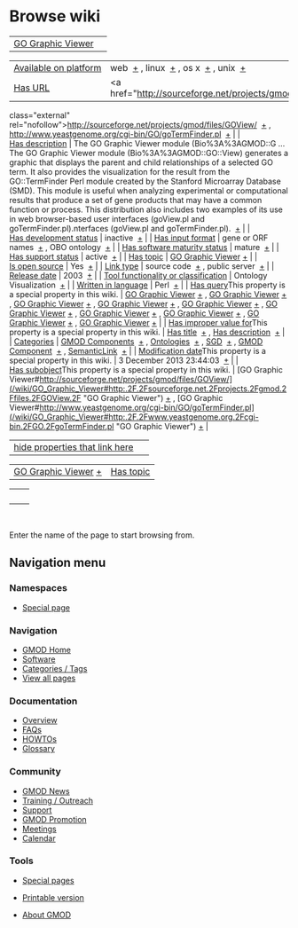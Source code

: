 



<span id="top"></span>




# <span dir="auto">Browse wiki</span>






|                                                                  |     |
|------------------------------------------------------------------|-----|
| [GO Graphic Viewer](/wiki/GO_Graphic_Viewer "GO Graphic Viewer") |     |

|  |  |
|----|----|
| [Available on platform](/wiki/Property%3AAvailable_on_platform "Property:Available on platform") | <span class="smwb-value">web  <span class="smwsearch">[+](/wiki/Special%3ASearchByProperty/Available-20on-20platform/web "Special%3ASearchByProperty/Available-20on-20platform/web")</span></span> , <span class="smwb-value">linux  <span class="smwsearch">[+](/wiki/Special%3ASearchByProperty/Available-20on-20platform/linux "Special%3ASearchByProperty/Available-20on-20platform/linux")</span></span> , <span class="smwb-value">os x  <span class="smwsearch">[+](/wiki/Special%3ASearchByProperty/Available-20on-20platform/os-20x "Special%3ASearchByProperty/Available-20on-20platform/os-20x")</span></span> , <span class="smwb-value">unix  <span class="smwsearch">[+](/wiki/Special%3ASearchByProperty/Available-20on-20platform/unix "Special%3ASearchByProperty/Available-20on-20platform/unix")</span></span> |
| [Has URL](/wiki/Property%3AHas_URL "Property:Has URL") | <span class="smwb-value"><a href="http://sourceforge.net/projects/gmod/files/GOView/"
class="external"
rel="nofollow">http://sourceforge.net/projects/gmod/files/GOView/</a>  <span class="smwsearch">[+](/wiki/Special%3ASearchByProperty/Has-20URL/http%3A-2F-2Fsourceforge.net-2Fprojects-2Fgmod-2Ffiles-2FGOView-2F "Special%3ASearchByProperty/Has-20URL/http%3A-2F-2Fsourceforge.net-2Fprojects-2Fgmod-2Ffiles-2FGOView-2F")</span></span> , <span class="smwb-value"><a href="http://www.yeastgenome.org/cgi-bin/GO/goTermFinder.pl"
class="external"
rel="nofollow">http://www.yeastgenome.org/cgi-bin/GO/goTermFinder.pl</a>  <span class="smwsearch">[+](/wiki/Special%3ASearchByProperty/Has-20URL/http%3A-2F-2Fwww.yeastgenome.org-2Fcgi-2Dbin-2FGO-2FgoTermFinder.pl "Special%3ASearchByProperty/Has-20URL/http%3A-2F-2Fwww.yeastgenome.org-2Fcgi-2Dbin-2FGO-2FgoTermFinder.pl")</span></span> |
| [Has description](/wiki/Property%3AHas_description "Property:Has description") | <span class="smwb-value">The GO Graphic Viewer module (Bio%3A%3AGMOD::G<span class="smw-highlighter" data-type="2" state="persistent" data-title="Information"><span class="smwtext"> … </span><span class="smwttcontent">The GO Graphic Viewer module (Bio%3A%3AGMOD::GO::View) generates a graphic that displays the parent and child relationships of a selected GO term. It also provides the visualization for the result from the GO::TermFinder Perl module created by the Stanford Microarray Database (SMD). This module is useful when analyzing experimental or computational results that produce a set of gene products that may have a common function or process. This distribution also includes two examples of its use in web browser-based user interfaces (goView.pl and goTermFinder.pl).</span></span>nterfaces (goView.pl and goTermFinder.pl).  <span class="smwsearch">[+](/mediawiki/index.php?title=Special%3ASearchByProperty&x=Has-20description%2FThe-20GO-20Graphic-20Viewer-20module-20%28Bio%3A%3AGMOD%3A%3AGO%3A%3AView%29-20generates-20a-20graphic-20that-20displays-20the-20parent-20and-20child-20relationships-20of-20a-20selected-20GO-20term.-20It-20also-20provides-20the-20visualization-20for-20the-20result-20from-20the-20GO%3A%3ATermFinder-20Perl-20module-20created-20by-20the-20Stanford-20Microarray-20Database-20%28SMD%29.-20This-20module-20is-20useful-20when-20analyzing-20experimental-20or-20computational-20results-20that-20produce-20a-20set-20of-20gene-20products-20that-20may-20have-20a-20common-20function-20or-20process.-20This-20distribution-20also-20includes-20two-20examples-20of-20its-20use-20in-20web-20browser-2Dbased-20user-20interfaces-20%28goView.pl-20and-20goTermFinder.pl%29. "Special%3ASearchByProperty")</span></span> |
| [Has development status](/wiki/Property%3AHas_development_status "Property:Has development status") | <span class="smwb-value">inactive  <span class="smwsearch">[+](/wiki/Special%3ASearchByProperty/Has-20development-20status/inactive "Special%3ASearchByProperty/Has-20development-20status/inactive")</span></span> |
| [Has input format](/wiki/Property%3AHas_input_format "Property:Has input format") | <span class="smwb-value">gene or ORF names  <span class="smwsearch">[+](/wiki/Special%3ASearchByProperty/Has-20input-20format/gene-20or-20ORF-20names "Special%3ASearchByProperty/Has-20input-20format/gene-20or-20ORF-20names")</span></span> , <span class="smwb-value">OBO ontology  <span class="smwsearch">[+](/wiki/Special%3ASearchByProperty/Has-20input-20format/OBO-20ontology "Special%3ASearchByProperty/Has-20input-20format/OBO-20ontology")</span></span> |
| [Has software maturity status](/wiki/Property%3AHas_software_maturity_status "Property:Has software maturity status") | <span class="smwb-value">mature  <span class="smwsearch">[+](/wiki/Special%3ASearchByProperty/Has-20software-20maturity-20status/mature "Special%3ASearchByProperty/Has-20software-20maturity-20status/mature")</span></span> |
| [Has support status](/wiki/Property%3AHas_support_status "Property:Has support status") | <span class="smwb-value">active  <span class="smwsearch">[+](/wiki/Special%3ASearchByProperty/Has-20support-20status/active "Special%3ASearchByProperty/Has-20support-20status/active")</span></span> |
| [Has topic](/wiki/Property%3AHas_topic "Property:Has topic") | <span class="smwb-value">[GO Graphic Viewer](/wiki/GO_Graphic_Viewer "GO Graphic Viewer") <span class="smwbrowse">[+](/wiki/Special%3ABrowse/GO-20Graphic-20Viewer "Special%3ABrowse/GO-20Graphic-20Viewer")</span></span> |
| [Is open source](/wiki/Property%3AIs_open_source "Property:Is open source") | <span class="smwb-value">Yes  <span class="smwsearch">[+](/wiki/Special%3ASearchByProperty/Is-20open-20source/Yes "Special%3ASearchByProperty/Is-20open-20source/Yes")</span></span> |
| [Link type](/wiki/Property%3ALink_type "Property:Link type") | <span class="smwb-value">source code  <span class="smwsearch">[+](/wiki/Special%3ASearchByProperty/Link-20type/source-20code "Special%3ASearchByProperty/Link-20type/source-20code")</span></span> , <span class="smwb-value">public server  <span class="smwsearch">[+](/wiki/Special%3ASearchByProperty/Link-20type/public-20server "Special%3ASearchByProperty/Link-20type/public-20server")</span></span> |
| [Release date](/wiki/Property%3ARelease_date "Property:Release date") | <span class="smwb-value">2003  <span class="smwsearch">[+](/wiki/Special%3ASearchByProperty/Release-20date/2003 "Special%3ASearchByProperty/Release-20date/2003")</span></span> |
| [Tool functionality or classification](/wiki/Property%3ATool_functionality_or_classification "Property:Tool functionality or classification") | <span class="smwb-value">Ontology Visualization  <span class="smwsearch">[+](/wiki/Special%3ASearchByProperty/Tool-20functionality-20or-20classification/Ontology-20Visualization "Special%3ASearchByProperty/Tool-20functionality-20or-20classification/Ontology-20Visualization")</span></span> |
| [Written in language](/wiki/Property%3AWritten_in_language "Property:Written in language") | <span class="smwb-value">Perl  <span class="smwsearch">[+](/wiki/Special%3ASearchByProperty/Written-20in-20language/Perl "Special%3ASearchByProperty/Written-20in-20language/Perl")</span></span> |
| <span class="smw-highlighter" data-type="1" state="inline" data-title="Property"><span class="smwbuiltin">[Has query](/wiki/Property:Has_query "Property:Has query")</span><span class="smwttcontent">This property is a special property in this wiki.</span></span> | <span class="smwb-value">[GO Graphic Viewer](/wiki/GO_Graphic_Viewer#_QUERYe4c11db7a6c215ba8177d3c5631a7f4b "GO Graphic Viewer") <span class="smwbrowse">[+](/wiki/Special%3ABrowse/GO-20Graphic-20Viewer-23_QUERYe4c11db7a6c215ba8177d3c5631a7f4b "Special%3ABrowse/GO-20Graphic-20Viewer-23 QUERYe4c11db7a6c215ba8177d3c5631a7f4b")</span></span> , <span class="smwb-value">[GO Graphic Viewer](/wiki/GO_Graphic_Viewer#_QUERYa6ecc9ed6f8a8d404c4899034ee6c2f4 "GO Graphic Viewer") <span class="smwbrowse">[+](/wiki/Special%3ABrowse/GO-20Graphic-20Viewer-23_QUERYa6ecc9ed6f8a8d404c4899034ee6c2f4 "Special%3ABrowse/GO-20Graphic-20Viewer-23 QUERYa6ecc9ed6f8a8d404c4899034ee6c2f4")</span></span> , <span class="smwb-value">[GO Graphic Viewer](/wiki/GO_Graphic_Viewer#_QUERY3eb940baac66c4920e59d7ed06e0cc68 "GO Graphic Viewer") <span class="smwbrowse">[+](/wiki/Special%3ABrowse/GO-20Graphic-20Viewer-23_QUERY3eb940baac66c4920e59d7ed06e0cc68 "Special%3ABrowse/GO-20Graphic-20Viewer-23 QUERY3eb940baac66c4920e59d7ed06e0cc68")</span></span> , <span class="smwb-value">[GO Graphic Viewer](/wiki/GO_Graphic_Viewer#_QUERY79abe92a46d9428679d9699570f8e266 "GO Graphic Viewer") <span class="smwbrowse">[+](/wiki/Special%3ABrowse/GO-20Graphic-20Viewer-23_QUERY79abe92a46d9428679d9699570f8e266 "Special%3ABrowse/GO-20Graphic-20Viewer-23 QUERY79abe92a46d9428679d9699570f8e266")</span></span> , <span class="smwb-value">[GO Graphic Viewer](/wiki/GO_Graphic_Viewer#_QUERY6665c1f604bedd0f280a902088d623a8 "GO Graphic Viewer") <span class="smwbrowse">[+](/wiki/Special%3ABrowse/GO-20Graphic-20Viewer-23_QUERY6665c1f604bedd0f280a902088d623a8 "Special%3ABrowse/GO-20Graphic-20Viewer-23 QUERY6665c1f604bedd0f280a902088d623a8")</span></span> , <span class="smwb-value">[GO Graphic Viewer](/wiki/GO_Graphic_Viewer#_QUERYaacf05fb6760e16f92e4a30cf5765ab8 "GO Graphic Viewer") <span class="smwbrowse">[+](/wiki/Special%3ABrowse/GO-20Graphic-20Viewer-23_QUERYaacf05fb6760e16f92e4a30cf5765ab8 "Special%3ABrowse/GO-20Graphic-20Viewer-23 QUERYaacf05fb6760e16f92e4a30cf5765ab8")</span></span> , <span class="smwb-value">[GO Graphic Viewer](/wiki/GO_Graphic_Viewer#_QUERYc195e19616b0de26f457f2da4a4b9029 "GO Graphic Viewer") <span class="smwbrowse">[+](/wiki/Special%3ABrowse/GO-20Graphic-20Viewer-23_QUERYc195e19616b0de26f457f2da4a4b9029 "Special%3ABrowse/GO-20Graphic-20Viewer-23 QUERYc195e19616b0de26f457f2da4a4b9029")</span></span> , <span class="smwb-value">[GO Graphic Viewer](/wiki/GO_Graphic_Viewer#_QUERY32cb3091d85179b4af86b19a93e1b14d "GO Graphic Viewer") <span class="smwbrowse">[+](/wiki/Special%3ABrowse/GO-20Graphic-20Viewer-23_QUERY32cb3091d85179b4af86b19a93e1b14d "Special%3ABrowse/GO-20Graphic-20Viewer-23 QUERY32cb3091d85179b4af86b19a93e1b14d")</span></span> , <span class="smwb-value">[GO Graphic Viewer](/wiki/GO_Graphic_Viewer#_QUERY999eaf80d69ff2f94340e25af98789b2 "GO Graphic Viewer") <span class="smwbrowse">[+](/wiki/Special%3ABrowse/GO-20Graphic-20Viewer-23_QUERY999eaf80d69ff2f94340e25af98789b2 "Special%3ABrowse/GO-20Graphic-20Viewer-23 QUERY999eaf80d69ff2f94340e25af98789b2")</span></span> , <span class="smwb-value">[GO Graphic Viewer](/wiki/GO_Graphic_Viewer#_QUERY370c74b2a307308906b266ffdf511f94 "GO Graphic Viewer") <span class="smwbrowse">[+](/wiki/Special%3ABrowse/GO-20Graphic-20Viewer-23_QUERY370c74b2a307308906b266ffdf511f94 "Special%3ABrowse/GO-20Graphic-20Viewer-23 QUERY370c74b2a307308906b266ffdf511f94")</span></span> |
| <span class="smw-highlighter" data-type="1" state="inline" data-title="Property"><span class="smwbuiltin">[Has improper value for](/wiki/Property:Has_improper_value_for "Property:Has improper value for")</span><span class="smwttcontent">This property is a special property in this wiki.</span></span> | <span class="smwb-value">[Has title](/wiki/Property%3AHas_title "Property:Has title")  <span class="smwsearch">[+](/wiki/Special%3ASearchByProperty/Has-20improper-20value-20for/Has-20title "Special%3ASearchByProperty/Has-20improper-20value-20for/Has-20title")</span></span> , <span class="smwb-value">[Has description](/wiki/Property%3AHas_description "Property:Has description")  <span class="smwsearch">[+](/wiki/Special%3ASearchByProperty/Has-20improper-20value-20for/Has-20description "Special%3ASearchByProperty/Has-20improper-20value-20for/Has-20description")</span></span> |
| [Categories](/wiki/Special%3ACategories "Special%3ACategories") | <span class="smwb-value">[GMOD Components](/wiki/Category%3AGMOD_Components "Category%3AGMOD Components")  <span class="smwsearch">[+](/wiki/Special%3ASearchByProperty/GMOD-20Components "Special%3ASearchByProperty/GMOD-20Components")</span></span> , <span class="smwb-value">[Ontologies](/wiki/Category%3AOntologies "Category%3AOntologies")  <span class="smwsearch">[+](/wiki/Special%3ASearchByProperty/Ontologies "Special%3ASearchByProperty/Ontologies")</span></span> , <span class="smwb-value">[SGD](/wiki/Category%3ASGD "Category%3ASGD")  <span class="smwsearch">[+](/wiki/Special%3ASearchByProperty/SGD "Special%3ASearchByProperty/SGD")</span></span> , <span class="smwb-value">[GMOD Component](/wiki/Category%3AGMOD_Component "Category%3AGMOD Component")  <span class="smwsearch">[+](/wiki/Special%3ASearchByProperty/GMOD-20Component "Special%3ASearchByProperty/GMOD-20Component")</span></span> , <span class="smwb-value"><a
href="/mediawiki/index.php?title=Category%3ASemanticLink&amp;action=edit&amp;redlink=1"
class="new"
title="Category%3ASemanticLink (page does not exist)">SemanticLink</a>  <span class="smwsearch">[+](/wiki/Special%3ASearchByProperty/SemanticLink "Special%3ASearchByProperty/SemanticLink")</span></span> |
| <span class="smw-highlighter" data-type="1" state="inline" data-title="Property"><span class="smwbuiltin">[Modification date](/wiki/Property:Modification_date "Property:Modification date")</span><span class="smwttcontent">This property is a special property in this wiki.</span></span> | <span class="smwb-value">3 December 2013 23:44:03  <span class="smwsearch">[+](/wiki/Special%3ASearchByProperty/Modification-20date/3-20December-202013-2023:44:03 "Special%3ASearchByProperty/Modification-20date/3-20December-202013-2023:44:03")</span></span> |
| <span class="smw-highlighter" data-type="1" state="inline" data-title="Property"><span class="smwbuiltin">[Has subobject](/wiki/Property%3AHas_subobject "Property:Has subobject")</span><span class="smwttcontent">This property is a special property in this wiki.</span></span> | <span class="smwb-value">[GO Graphic Viewer#http://sourceforge.net/projects/gmod/files/GOView/](/wiki/GO_Graphic_Viewer#http:.2F.2Fsourceforge.net.2Fprojects.2Fgmod.2Ffiles.2FGOView.2F "GO Graphic Viewer") <span class="smwbrowse">[+](/wiki/Special%3ABrowse/GO-20Graphic-20Viewer-23http%3A-2F-2Fsourceforge.net-2Fprojects-2Fgmod-2Ffiles-2FGOView-2F "Special%3ABrowse/GO-20Graphic-20Viewer-23http%3A-2F-2Fsourceforge.net-2Fprojects-2Fgmod-2Ffiles-2FGOView-2F")</span></span> , <span class="smwb-value">[GO Graphic Viewer#http://www.yeastgenome.org/cgi-bin/GO/goTermFinder.pl](/wiki/GO_Graphic_Viewer#http:.2F.2Fwww.yeastgenome.org.2Fcgi-bin.2FGO.2FgoTermFinder.pl "GO Graphic Viewer") <span class="smwbrowse">[+](/wiki/Special%3ABrowse/GO-20Graphic-20Viewer-23http%3A-2F-2Fwww.yeastgenome.org-2Fcgi-2Dbin-2FGO-2FgoTermFinder.pl "Special%3ABrowse/GO-20Graphic-20Viewer-23http%3A-2F-2Fwww.yeastgenome.org-2Fcgi-2Dbin-2FGO-2FgoTermFinder.pl")</span></span> |

<span id="smw_browse_incoming"></span>

|  |  |
|----|----|
| [hide properties that link here](/mediawiki/index.php?title=Special:Browse&offset=0&dir=out&article=GO+Graphic+Viewer)  |  |

|  |  |
|----|----|
| <span class="smwb-ivalue">[GO Graphic Viewer](/wiki/GO_Graphic_Viewer "GO Graphic Viewer") <span class="smwbrowse">[+](/wiki/Special%3ABrowse/GO-20Graphic-20Viewer "Special%3ABrowse/GO-20Graphic-20Viewer")</span></span> | [Has topic](/wiki/Property%3AHas_topic "Property:Has topic") |

|     |     |
|-----|-----|
|     |     |

 

Enter the name of the page to start browsing from.  








## Navigation menu



### Namespaces

- <span id="ca-nstab-special">[Special
  page](/wiki/Special%3ABrowse/GO_Graphic_Viewer "This is a special page, you cannot edit the page itself")</span>






### Navigation



- <span id="n-GMOD-Home">[GMOD Home](/wiki/Main_Page)</span>
- <span id="n-Software">[Software](/wiki/GMOD_Components)</span>
- <span id="n-Categories-.2F-Tags">[Categories /
  Tags](/wiki/Categories)</span>
- <span id="n-View-all-pages">[View all
  pages](/wiki/Special:AllPages)</span>




### Documentation



- <span id="n-Overview">[Overview](/wiki/Overview)</span>
- <span id="n-FAQs">[FAQs](/wiki/Category%3AFAQ)</span>
- <span id="n-HOWTOs">[HOWTOs](/wiki/Category%3AHOWTO)</span>
- <span id="n-Glossary">[Glossary](/wiki/Glossary)</span>




### Community



- <span id="n-GMOD-News">[GMOD News](/wiki/GMOD_News)</span>
- <span id="n-Training-.2F-Outreach">[Training /
  Outreach](/wiki/Training_and_Outreach)</span>
- <span id="n-Support">[Support](/wiki/Support)</span>
- <span id="n-GMOD-Promotion">[GMOD
  Promotion](/wiki/GMOD_Promotion)</span>
- <span id="n-Meetings">[Meetings](/wiki/Meetings)</span>
- <span id="n-Calendar">[Calendar](/wiki/Calendar)</span>




### Tools



- <span id="t-specialpages"><a href="/wiki/Special%3ASpecialPages" accesskey="q"
  title="A list of all special pages [q]">Special pages</a></span>
- <span id="t-print"><a
  href="/mediawiki/index.php?title=Special%3ABrowse/GO_Graphic_Viewer&amp;printable=yes"
  rel="alternate" accesskey="p"
  title="Printable version of this page [p]">Printable version</a></span>





- <span id="footer-places-about">[About
  GMOD](/wiki/GMOD%3AAbout "GMOD%3AAbout")</span>

<!-- -->





